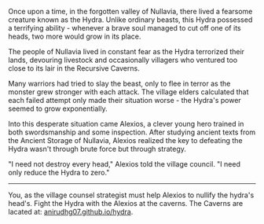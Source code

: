 Once upon a time, in the forgotten valley of Nullavia, there lived a fearsome creature known as the Hydra. Unlike ordinary beasts, this Hydra possessed a terrifying ability - whenever a brave soul managed to cut off one of its heads, two more would grow in its place.

The people of Nullavia lived in constant fear as the Hydra terrorized their lands, devouring livestock and occasionally villagers who ventured too close to its lair in the Recursive Caverns.

Many warriors had tried to slay the beast, only to flee in terror as the monster grew stronger with each attack. The village elders calculated that each failed attempt only made their situation worse - the Hydra's power seemed to grow exponentially.

Into this desperate situation came Alexios, a clever young hero trained in both swordsmanship and some inspection. After studying ancient texts from the Ancient Storage of Nullavia, Alexios realized the key to defeating the Hydra wasn't through brute force but through strategy.

"I need not destroy every head," Alexios told the village council. "I need only reduce the Hydra to zero."

---

You, as the village counsel strategist must help Alexios to nullify the hydra's head's. Fight the Hydra with the Alexios at the caverns. The Caverns are lacated at: [anirudhg07.github.io/hydra](https://anirudhg07.github.io/hydra).
